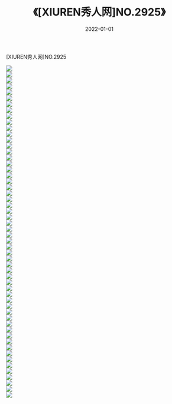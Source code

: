 ﻿---
layout: post
title:  《[XIUREN秀人网]NO.2925》
date:   2022-01-01
img: http://img.660000.xyz/Sharelink/秀人网/秀人网第03部分/[XIUREN秀人网]NO.2925/000.jpg
categories: [美女, 清纯, 唯美]
---

[XIUREN秀人网]NO.2925

 ![](http://img.660000.xyz/Sharelink/秀人网/秀人网第03部分/[XIUREN秀人网]NO.2925/001.jpg) <br>![](http://img.660000.xyz/Sharelink/秀人网/秀人网第03部分/[XIUREN秀人网]NO.2925/002.jpg) <br>![](http://img.660000.xyz/Sharelink/秀人网/秀人网第03部分/[XIUREN秀人网]NO.2925/003.jpg) <br>![](http://img.660000.xyz/Sharelink/秀人网/秀人网第03部分/[XIUREN秀人网]NO.2925/004.jpg) <br>![](http://img.660000.xyz/Sharelink/秀人网/秀人网第03部分/[XIUREN秀人网]NO.2925/005.jpg) <br>![](http://img.660000.xyz/Sharelink/秀人网/秀人网第03部分/[XIUREN秀人网]NO.2925/006.jpg) <br>![](http://img.660000.xyz/Sharelink/秀人网/秀人网第03部分/[XIUREN秀人网]NO.2925/007.jpg) <br>![](http://img.660000.xyz/Sharelink/秀人网/秀人网第03部分/[XIUREN秀人网]NO.2925/008.jpg) <br>![](http://img.660000.xyz/Sharelink/秀人网/秀人网第03部分/[XIUREN秀人网]NO.2925/009.jpg) <br>![](http://img.660000.xyz/Sharelink/秀人网/秀人网第03部分/[XIUREN秀人网]NO.2925/010.jpg) <br>![](http://img.660000.xyz/Sharelink/秀人网/秀人网第03部分/[XIUREN秀人网]NO.2925/011.jpg) <br>![](http://img.660000.xyz/Sharelink/秀人网/秀人网第03部分/[XIUREN秀人网]NO.2925/012.jpg) <br>![](http://img.660000.xyz/Sharelink/秀人网/秀人网第03部分/[XIUREN秀人网]NO.2925/013.jpg) <br>![](http://img.660000.xyz/Sharelink/秀人网/秀人网第03部分/[XIUREN秀人网]NO.2925/014.jpg) <br>![](http://img.660000.xyz/Sharelink/秀人网/秀人网第03部分/[XIUREN秀人网]NO.2925/015.jpg) <br>![](http://img.660000.xyz/Sharelink/秀人网/秀人网第03部分/[XIUREN秀人网]NO.2925/016.jpg) <br>![](http://img.660000.xyz/Sharelink/秀人网/秀人网第03部分/[XIUREN秀人网]NO.2925/017.jpg) <br>![](http://img.660000.xyz/Sharelink/秀人网/秀人网第03部分/[XIUREN秀人网]NO.2925/018.jpg) <br>![](http://img.660000.xyz/Sharelink/秀人网/秀人网第03部分/[XIUREN秀人网]NO.2925/019.jpg) <br>![](http://img.660000.xyz/Sharelink/秀人网/秀人网第03部分/[XIUREN秀人网]NO.2925/020.jpg) <br>![](http://img.660000.xyz/Sharelink/秀人网/秀人网第03部分/[XIUREN秀人网]NO.2925/021.jpg) <br>![](http://img.660000.xyz/Sharelink/秀人网/秀人网第03部分/[XIUREN秀人网]NO.2925/022.jpg) <br>![](http://img.660000.xyz/Sharelink/秀人网/秀人网第03部分/[XIUREN秀人网]NO.2925/023.jpg) <br>![](http://img.660000.xyz/Sharelink/秀人网/秀人网第03部分/[XIUREN秀人网]NO.2925/024.jpg) <br>![](http://img.660000.xyz/Sharelink/秀人网/秀人网第03部分/[XIUREN秀人网]NO.2925/025.jpg) <br>![](http://img.660000.xyz/Sharelink/秀人网/秀人网第03部分/[XIUREN秀人网]NO.2925/026.jpg) <br>![](http://img.660000.xyz/Sharelink/秀人网/秀人网第03部分/[XIUREN秀人网]NO.2925/027.jpg) <br>![](http://img.660000.xyz/Sharelink/秀人网/秀人网第03部分/[XIUREN秀人网]NO.2925/028.jpg) <br>![](http://img.660000.xyz/Sharelink/秀人网/秀人网第03部分/[XIUREN秀人网]NO.2925/029.jpg) <br>![](http://img.660000.xyz/Sharelink/秀人网/秀人网第03部分/[XIUREN秀人网]NO.2925/030.jpg) <br>![](http://img.660000.xyz/Sharelink/秀人网/秀人网第03部分/[XIUREN秀人网]NO.2925/031.jpg) <br>![](http://img.660000.xyz/Sharelink/秀人网/秀人网第03部分/[XIUREN秀人网]NO.2925/032.jpg) <br>![](http://img.660000.xyz/Sharelink/秀人网/秀人网第03部分/[XIUREN秀人网]NO.2925/033.jpg) <br>![](http://img.660000.xyz/Sharelink/秀人网/秀人网第03部分/[XIUREN秀人网]NO.2925/034.jpg) <br>![](http://img.660000.xyz/Sharelink/秀人网/秀人网第03部分/[XIUREN秀人网]NO.2925/035.jpg) <br>![](http://img.660000.xyz/Sharelink/秀人网/秀人网第03部分/[XIUREN秀人网]NO.2925/036.jpg) <br>![](http://img.660000.xyz/Sharelink/秀人网/秀人网第03部分/[XIUREN秀人网]NO.2925/037.jpg) <br>![](http://img.660000.xyz/Sharelink/秀人网/秀人网第03部分/[XIUREN秀人网]NO.2925/038.jpg) <br>![](http://img.660000.xyz/Sharelink/秀人网/秀人网第03部分/[XIUREN秀人网]NO.2925/039.jpg) <br>![](http://img.660000.xyz/Sharelink/秀人网/秀人网第03部分/[XIUREN秀人网]NO.2925/040.jpg) <br>![](http://img.660000.xyz/Sharelink/秀人网/秀人网第03部分/[XIUREN秀人网]NO.2925/041.jpg) <br>![](http://img.660000.xyz/Sharelink/秀人网/秀人网第03部分/[XIUREN秀人网]NO.2925/042.jpg) <br>![](http://img.660000.xyz/Sharelink/秀人网/秀人网第03部分/[XIUREN秀人网]NO.2925/043.jpg) <br>![](http://img.660000.xyz/Sharelink/秀人网/秀人网第03部分/[XIUREN秀人网]NO.2925/044.jpg) <br>![](http://img.660000.xyz/Sharelink/秀人网/秀人网第03部分/[XIUREN秀人网]NO.2925/045.jpg) <br>![](http://img.660000.xyz/Sharelink/秀人网/秀人网第03部分/[XIUREN秀人网]NO.2925/046.jpg) <br>![](http://img.660000.xyz/Sharelink/秀人网/秀人网第03部分/[XIUREN秀人网]NO.2925/047.jpg) <br>![](http://img.660000.xyz/Sharelink/秀人网/秀人网第03部分/[XIUREN秀人网]NO.2925/048.jpg) <br>![](http://img.660000.xyz/Sharelink/秀人网/秀人网第03部分/[XIUREN秀人网]NO.2925/049.jpg) <br>![](http://img.660000.xyz/Sharelink/秀人网/秀人网第03部分/[XIUREN秀人网]NO.2925/050.jpg) <br>![](http://img.660000.xyz/Sharelink/秀人网/秀人网第03部分/[XIUREN秀人网]NO.2925/051.jpg) <br>![](http://img.660000.xyz/Sharelink/秀人网/秀人网第03部分/[XIUREN秀人网]NO.2925/052.jpg) <br>![](http://img.660000.xyz/Sharelink/秀人网/秀人网第03部分/[XIUREN秀人网]NO.2925/053.jpg) <br>![](http://img.660000.xyz/Sharelink/秀人网/秀人网第03部分/[XIUREN秀人网]NO.2925/054.jpg) <br>![](http://img.660000.xyz/Sharelink/秀人网/秀人网第03部分/[XIUREN秀人网]NO.2925/055.jpg) <br>![](http://img.660000.xyz/Sharelink/秀人网/秀人网第03部分/[XIUREN秀人网]NO.2925/056.jpg) <br>